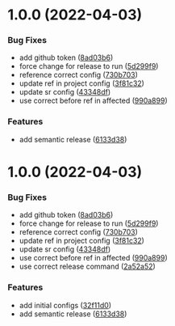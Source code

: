 # 1.0.0 (2022-04-03)


### Bug Fixes

* add github token ([8ad03b6](https://github.com/bniedermeyer/sr-nx-test/commit/8ad03b64dad7ad7ed2ff8c8d4286bc454aa154ef))
* force change for release to run ([5d299f9](https://github.com/bniedermeyer/sr-nx-test/commit/5d299f9eb15c765a83099cce0289fbdf76310fc7))
* reference correct config ([730b703](https://github.com/bniedermeyer/sr-nx-test/commit/730b703d330477ba8ad91553b35e2c50db998fbb))
* update ref in project config ([3f81c32](https://github.com/bniedermeyer/sr-nx-test/commit/3f81c3269d6528864145652294d74f1ca7bf7c27))
* update sr config ([43348df](https://github.com/bniedermeyer/sr-nx-test/commit/43348dfa6981f2e8c1bc9208fc4d2983be7c4535))
* use correct before ref in affected ([990a899](https://github.com/bniedermeyer/sr-nx-test/commit/990a899e831f8b969c70430d1c05c35b26828041))


### Features

* add semantic release ([6133d38](https://github.com/bniedermeyer/sr-nx-test/commit/6133d380af5cdf1d04cc2fa351e3b1cb987de145))





# 1.0.0 (2022-04-03)


### Bug Fixes

* add github token ([8ad03b6](https://github.com/bniedermeyer/sr-nx-test/commit/8ad03b64dad7ad7ed2ff8c8d4286bc454aa154ef))
* force change for release to run ([5d299f9](https://github.com/bniedermeyer/sr-nx-test/commit/5d299f9eb15c765a83099cce0289fbdf76310fc7))
* reference correct config ([730b703](https://github.com/bniedermeyer/sr-nx-test/commit/730b703d330477ba8ad91553b35e2c50db998fbb))
* update ref in project config ([3f81c32](https://github.com/bniedermeyer/sr-nx-test/commit/3f81c3269d6528864145652294d74f1ca7bf7c27))
* update sr config ([43348df](https://github.com/bniedermeyer/sr-nx-test/commit/43348dfa6981f2e8c1bc9208fc4d2983be7c4535))
* use correct before ref in affected ([990a899](https://github.com/bniedermeyer/sr-nx-test/commit/990a899e831f8b969c70430d1c05c35b26828041))
* use correct release command ([2a52a52](https://github.com/bniedermeyer/sr-nx-test/commit/2a52a52aed3c7c42117f099c35ed85281bea0243))


### Features

* add initial configs ([32f11d0](https://github.com/bniedermeyer/sr-nx-test/commit/32f11d0cce30886198c4b5fe36d92c11ecc9b8d4))
* add semantic release ([6133d38](https://github.com/bniedermeyer/sr-nx-test/commit/6133d380af5cdf1d04cc2fa351e3b1cb987de145))
